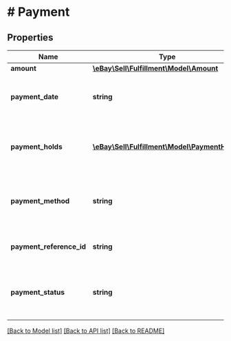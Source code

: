 # # Payment

## Properties

Name | Type | Description | Notes
------------ | ------------- | ------------- | -------------
**amount** | [**\eBay\Sell\Fulfillment\Model\Amount**](Amount.md) |  | [optional]
**payment_date** | **string** | The date and time that the payment was received by the seller. This field will not be returned if buyer has yet to pay for the order. This timestamp is in ISO 8601 format, which uses the 24-hour Universal Coordinated Time (UTC) clock. Format: [YYYY]-[MM]-[DD]T[hh]:[mm]:[ss].[sss]Z Example: 2015-08-04T19:09:02.768Z | [optional]
**payment_holds** | [**\eBay\Sell\Fulfillment\Model\PaymentHold[]**](PaymentHold.md) | This container is only returned if eBay is temporarily holding the seller&#39;s funds for the order. If a payment hold has been placed on the order, this container includes the reason for the payment hold, the expected release date of the funds into the seller&#39;s account, the current state of the hold, and as soon as the payment hold has been released, the actual release date. | [optional]
**payment_method** | **string** | The payment method used to pay for the order. See the PaymentMethodTypeEnum type for more information on the payment methods. For implementation help, refer to &lt;a href&#x3D;&#39;https://developer.ebay.com/api-docs/sell/fulfillment/types/sel:PaymentMethodTypeEnum&#39;&gt;eBay API documentation&lt;/a&gt; | [optional]
**payment_reference_id** | **string** | This field is only returned if payment has been made by the buyer, and the paymentMethod is PAYPAL or ESCROW. This field contains the PayPal-generated transaction identifier in case of payment made via PAYPAL. | [optional]
**payment_status** | **string** | The enumeration value returned in this field indicates the status of the payment for the order. See the PaymentStatusEnum type definition for more information on the possible payment states. For implementation help, refer to &lt;a href&#x3D;&#39;https://developer.ebay.com/api-docs/sell/fulfillment/types/sel:PaymentStatusEnum&#39;&gt;eBay API documentation&lt;/a&gt; | [optional]

[[Back to Model list]](../../README.md#models) [[Back to API list]](../../README.md#endpoints) [[Back to README]](../../README.md)

